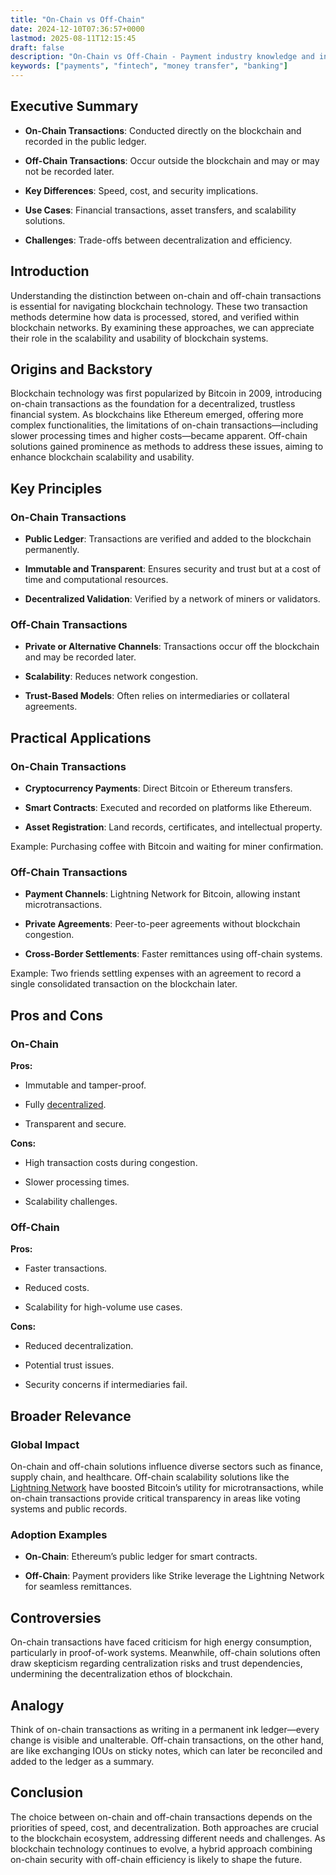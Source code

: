 ```yaml
---
title: "On-Chain vs Off-Chain"
date: 2024-12-10T07:36:57+0000
lastmod: 2025-08-11T12:15:45
draft: false
description: "On-Chain vs Off-Chain - Payment industry knowledge and insights"
keywords: ["payments", "fintech", "money transfer", "banking"]
---
```


## Executive Summary

- **On-Chain Transactions**: Conducted directly on the blockchain and recorded in the public ledger.

- **Off-Chain Transactions**: Occur outside the blockchain and may or may not be recorded later.

- **Key Differences**: Speed, cost, and security implications.

- **Use Cases**: Financial transactions, asset transfers, and scalability solutions.

- **Challenges**: Trade-offs between decentralization and efficiency.

## Introduction

Understanding the distinction between on-chain and off-chain transactions is essential for navigating blockchain technology. These two transaction methods determine how data is processed, stored, and verified within blockchain networks. By examining these approaches, we can appreciate their role in the scalability and usability of blockchain systems.

## Origins and Backstory

Blockchain technology was first popularized by Bitcoin in 2009, introducing on-chain transactions as the foundation for a decentralized, trustless financial system. As blockchains like Ethereum emerged, offering more complex functionalities, the limitations of on-chain transactions—including slower processing times and higher costs—became apparent. Off-chain solutions gained prominence as methods to address these issues, aiming to enhance blockchain scalability and usability.

## Key Principles

### On-Chain Transactions

- **Public Ledger**: Transactions are verified and added to the blockchain permanently.

- **Immutable and Transparent**: Ensures security and trust but at a cost of time and computational resources.

- **Decentralized Validation**: Verified by a network of miners or validators.

### Off-Chain Transactions

- **Private or Alternative Channels**: Transactions occur off the blockchain and may be recorded later.

- **Scalability**: Reduces network congestion.

- **Trust-Based Models**: Often relies on intermediaries or collateral agreements.

## Practical Applications

### On-Chain Transactions

- **Cryptocurrency Payments**: Direct Bitcoin or Ethereum transfers.

- **Smart Contracts**: Executed and recorded on platforms like Ethereum.

- **Asset Registration**: Land records, certificates, and intellectual property.

Example: Purchasing coffee with Bitcoin and waiting for miner confirmation.

### Off-Chain Transactions

- **Payment Channels**: Lightning Network for Bitcoin, allowing instant microtransactions.

- **Private Agreements**: Peer-to-peer agreements without blockchain congestion.

- **Cross-Border Settlements**: Faster remittances using off-chain systems.

Example: Two friends settling expenses with an agreement to record a single consolidated transaction on the blockchain later.

## Pros and Cons

### On-Chain

**Pros:**

- Immutable and tamper-proof.

- Fully [decentralized](https://faisalkhanllc.xyz/resources/payments-wiki/c/centralized-vs-decentralized/).

- Transparent and secure.

**Cons:**

- High transaction costs during congestion.

- Slower processing times.

- Scalability challenges.

### Off-Chain

**Pros:**

- Faster transactions.

- Reduced costs.

- Scalability for high-volume use cases.

**Cons:**

- Reduced decentralization.

- Potential trust issues.

- Security concerns if intermediaries fail.

## Broader Relevance

### Global Impact

On-chain and off-chain solutions influence diverse sectors such as finance, supply chain, and healthcare. Off-chain scalability solutions like the [Lightning Network](https://faisalkhanllc.xyz/resources/payments-wiki/l/lightning-network/) have boosted Bitcoin’s utility for microtransactions, while on-chain transactions provide critical transparency in areas like voting systems and public records.

### Adoption Examples

- **On-Chain**: Ethereum’s public ledger for smart contracts.

- **Off-Chain**: Payment providers like Strike leverage the Lightning Network for seamless remittances.

## Controversies

On-chain transactions have faced criticism for high energy consumption, particularly in proof-of-work systems. Meanwhile, off-chain solutions often draw skepticism regarding centralization risks and trust dependencies, undermining the decentralization ethos of blockchain.

## Analogy

Think of on-chain transactions as writing in a permanent ink ledger—every change is visible and unalterable. Off-chain transactions, on the other hand, are like exchanging IOUs on sticky notes, which can later be reconciled and added to the ledger as a summary.

## Conclusion

The choice between on-chain and off-chain transactions depends on the priorities of speed, cost, and decentralization. Both approaches are crucial to the blockchain ecosystem, addressing different needs and challenges. As blockchain technology continues to evolve, a hybrid approach combining on-chain security with off-chain efficiency is likely to shape the future.
